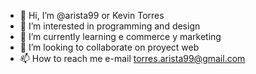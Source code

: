 - 👋 Hi, I’m @arista99 or Kevin Torres
- 👀 I’m interested in programming and design 
- 🌱 I’m currently learning e commerce y marketing
- 💞️ I’m looking to collaborate on proyect web
- 📫 How to reach me e-mail torres.arista99@gmail.com

<!---
arista99/arista99 is a ✨ special ✨ repository because its `README.md` (this file) appears on your GitHub profile.
You can click the Preview link to take a look at your changes.
--->
